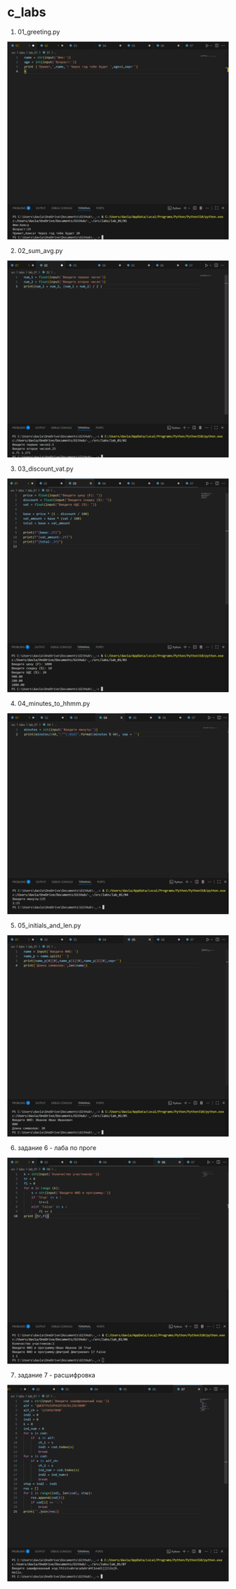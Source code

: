 # c_labs


1. 01_greeting.py

![](misc/images/labs/lab_01/ex01.jpg)

2. 02_sum_avg.py

![](misc/images/labs/lab_01/ex02.jpg)

3. 03_discount_vat.py

![](misc/images/labs/lab_01/ex03.jpg)

4. 04_minutes_to_hhmm.py

![](misc/images/labs/lab_01/ex04.jpg)

5. 05_initials_and_len.py

![](misc/images/labs/lab_01/ex05.jpg)

6. задание 6 - лаба по проге

![](misc/images/labs/lab_01/ex06.jpg)

7. задание 7 - расшифровка

![](misc/images/labs/lab_01/ex07.jpg)